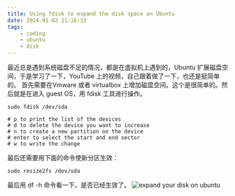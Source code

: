 ```yaml
---
title: Using fdisk to expand the disk space on Ubuntu
date: 2024-01-02 11:16:33
tags:
    - coding
    - ubuntu
    - disk
---
```


最近总是遇到系统磁盘不足的情况，都是在虚拟机上遇到的，Ubuntu 扩展磁盘空间，于是学习了一下，YouTube 上的视频，自己跟着做了一下，也还是挺简单的。
首先需要在Vmware 或者 virtualbox 上增加磁盘空间。这个是很简单的。然后就是在进入 guest OS，用 fdisk 工具进行操作。
```
sudo fdisk /dev/sda

# p to print the list of the devices
# d to delete the device you want to increase
# n to create a new partition on the device
# enter to select the start and end sector
# w to write the change
```
最后还需要用下面的命令使新分区生效：
```
sudo resize2fs /dev/sda
```
最后用 df -h 命令看一下，是否已经生效了。
![expand your disk on ubuntu](/images/expand_disk_ubuntu.png)